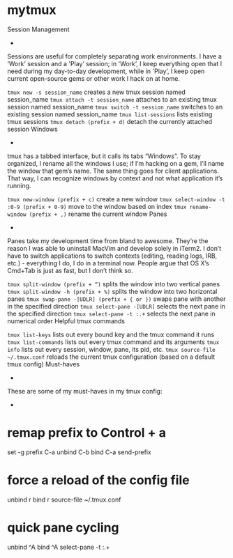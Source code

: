 # mytmux

Session Management

+
Sessions are useful for completely separating work environments. I have a ‘Work’ session and a 'Play’ session; in 'Work’, I keep everything open that I need during my day-to-day development, while in 'Play’, I keep open current open-source gems or other work I hack on at home.

`tmux new -s session_name`
creates a new tmux session named session_name
`tmux attach -t session_name`
attaches to an existing tmux session named session_name
`tmux switch -t session_name`
switches to an existing session named session_name
`tmux list-sessions`
lists existing tmux sessions
`tmux detach (prefix + d)`
detach the currently attached session
Windows

+
tmux has a tabbed interface, but it calls its tabs “Windows”. To stay organized, I rename all the windows I use; if I’m hacking on a gem, I’ll name the window that gem’s name. The same thing goes for client applications. That way, I can recognize windows by context and not what application it’s running.

`tmux new-window (prefix + c)`
create a new window
`tmux select-window -t :0-9 (prefix + 0-9)`
move to the window based on index
`tmux rename-window (prefix + ,)`
rename the current window
Panes

+
Panes take my development time from bland to awesome. They’re the reason I was able to uninstall MacVim and develop solely in iTerm2. I don’t have to switch applications to switch contexts (editing, reading logs, IRB, etc.) - everything I do, I do in a terminal now. People argue that OS X’s Cmd+Tab is just as fast, but I don’t think so.

`tmux split-window (prefix + “)`
splits the window into two vertical panes
`tmux split-window -h (prefix + %)`
splits the window into two horizontal panes
`tmux swap-pane -[UDLR] (prefix + { or })`
swaps pane with another in the specified direction
`tmux select-pane -[UDLR]`
selects the next pane in the specified direction
`tmux select-pane -t :.+`
selects the next pane in numerical order
Helpful tmux commands

`tmux list-keys`
lists out every bound key and the tmux command it runs
`tmux list-commands`
lists out every tmux command and its arguments
`tmux info`
lists out every session, window, pane, its pid, etc.
`tmux source-file ~/.tmux.conf`
reloads the current tmux configuration (based on a default tmux config)
Must-haves

+
These are some of my must-haves in my tmux config:

+
# remap prefix to Control + a
set -g prefix C-a
unbind C-b
bind C-a send-prefix

# force a reload of the config file
unbind r
bind r source-file ~/.tmux.conf

# quick pane cycling
unbind ^A
bind ^A select-pane -t :.+
